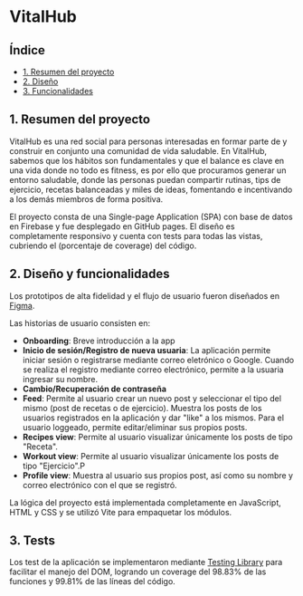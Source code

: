 # VitalHub

## Índice

* [1. Resumen del proyecto](#1-resumen-del-proyecto)
* [2. Diseño](#2-diseño)
* [3. Funcionalidades](#3-funcionalidades)

## 1. Resumen del proyecto

VitalHub es una red social para personas interesadas en formar parte de y construir en conjunto una comunidad de vida saludable.
En VitalHub, sabemos que los hábitos son fundamentales y que el balance es clave en una vida donde no todo es fitness, es por ello que procuramos generar un entorno saludable, donde las personas puedan compartir rutinas, tips de ejercicio, recetas balanceadas y miles de ideas, fomentando e incentivando a los demás miembros de forma positiva.

El proyecto consta de una Single-page Application (SPA) con base de datos en Firebase y fue desplegado en GitHub pages. El diseño es completamente responsivo y cuenta con tests para todas las vistas, cubriendo el (porcentaje de coverage) del código.

## 2. Diseño y funcionalidades

Los prototipos de alta fidelidad y el flujo de usuario fueron diseñados en [Figma](https://www.figma.com/file/3rNMRouWOi2V3H2QKo9m4W/DEV010-Social-Network?type=whiteboard&node-id=0-1&t=9z2JZT0ZrgDA87QA-0).

Las historias de usuario consisten en:

- **Onboarding**: Breve introducción a la app
- **Inicio de sesión/Registro de nueva usuaria**: La aplicación permite iniciar sesión o registrarse mediante correo eletrónico o Google. Cuando se realiza el registro mediante correo electrónico, permite a la usuaria ingresar su nombre.
- **Cambio/Recuperación de contraseña**
- **Feed**: Permite al usuario crear un nuevo post y seleccionar el tipo del mismo (post de recetas o de ejercicio). Muestra los posts de los usuarios registrados en la aplicación y dar "like" a los mismos. Para el usuario loggeado, permite editar/eliminar sus propios posts.
- **Recipes view**: Permite al usuario visualizar únicamente los posts de tipo "Receta".
- **Workout view**: Permite al usuario visualizar únicamente los posts de tipo "Ejercicio".P
- **Profile view**: Muestra al usuario sus propios post, así como su nombre y correo electrónico con el que se registró.

La lógica del proyecto está implementada completamente en JavaScript, HTML y CSS y se utilizó Vite para empaquetar los módulos.

## 3. Tests

Los test de la aplicación se implementaron mediante [Testing Library](https://testing-library.com/docs/queries/about/) para facilitar el manejo del DOM, logrando un coverage del 98.83% de las funciones y 99.81% de las líneas del código.
